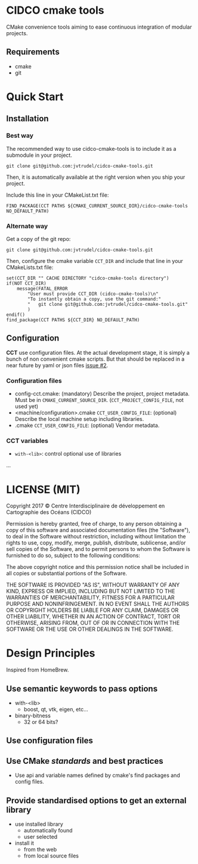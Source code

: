 # CIDCO cmake tools

CMake convenience tools aiming to ease continuous integration of modular projects.


## Requirements

  - cmake
  - git

# Quick Start

## Installation

### Best way

The recommended way to use cidco-cmake-tools is to include it as a submodule in your project.

    git clone git@github.com:jvtrudel/cidco-cmake-tools.git

Then, it is automatically available at the right version when you ship your project.

Include this line in your CMakeList.txt file:

    FIND_PACKAGE(CCT PATHS ${CMAKE_CURRENT_SOURCE_DIR}/cidco-cmake-tools NO_DEFAULT_PATH)

### Alternate way

Get a copy of the git repo:

    git clone git@github.com:jvtrudel/cidco-cmake-tools.git

Then, configure the cmake variable ````CCT_DIR```` and include that line in your CMakeLists.txt file:

    set(CCT_DIR "" CACHE DIRECTORY "cidco-cmake-tools directory")
    if(NOT CCT_DIR)
        message(FATAL_ERROR
            "User must provide CCT_DIR (cidco-cmake-tools)\n"
            "To instantly obtain a copy, use the git command:"
            "   git clone git@github.com:jvtrudel/cidco-cmake-tools.git"
            )
    endif()
    find_package(CCT PATHS ${CCT_DIR} NO_DEFAULT_PATH)

## Configuration

**CCT** use configuration files. At the actual development stage, it is simply a bunch of non convenient cmake scripts. But that should be replaced in a near future by yaml or json files [issue #2](https://github.com/jvtrudel/cidco-cmake-tools/issues/2).

### Configuration files

  - config-cct.cmake: (mandatory) Describe the project, project metadata. Must be in ````CMAKE_CURRENT_SOURCE_DIR````.  (````CCT_PROJECT_CONFIG_FILE````, not used yet)
  - <machine/configuration>.cmake ``CCT_USER_CONFIG_FILE``: (optional) Describe the local machine setup including libraries.
  - <vendor>.cmake ````CCT_USER_CONFIG_FILE````: (optional) Vendor metadata.

### CCT variables

  - ````with-<lib>````: control optional use of libraries

...



# LICENSE (MIT)


Copyright 2017 © Centre Interdisciplinaire de développement en Cartographie des Océans (CIDCO)

Permission is hereby granted, free of charge, to any person obtaining a copy of this software and associated documentation files (the "Software"), to deal in the Software without restriction, including without limitation the rights to use, copy, modify, merge, publish, distribute, sublicense, and/or sell copies of the Software, and to permit persons to whom the Software is furnished to do so, subject to the following conditions:

The above copyright notice and this permission notice shall be included in all copies or substantial portions of the Software.

THE SOFTWARE IS PROVIDED "AS IS", WITHOUT WARRANTY OF ANY KIND, EXPRESS OR IMPLIED, INCLUDING BUT NOT LIMITED TO THE WARRANTIES OF MERCHANTABILITY, FITNESS FOR A PARTICULAR PURPOSE AND NONINFRINGEMENT. IN NO EVENT SHALL THE AUTHORS OR COPYRIGHT HOLDERS BE LIABLE FOR ANY CLAIM, DAMAGES OR OTHER LIABILITY, WHETHER IN AN ACTION OF CONTRACT, TORT OR OTHERWISE, ARISING FROM, OUT OF OR IN CONNECTION WITH THE SOFTWARE OR THE USE OR OTHER DEALINGS IN THE SOFTWARE.



# Design Principles

Inspired from HomeBrew.

## Use semantic keywords to pass options

  - with-\<lib>
    - boost, qt, vtk, eigen, etc...
  - binary-bitness
    - 32 or 64 bits?

## Use configuration files



## Use CMake  *standards* and best practices

  - Use api and variable names defined by cmake's find packages and config files.

## Provide standardised options to get an external library

  - use installed library
    - automatically found
    - user selected
  - install it
    - from the web
    - from local source files  
